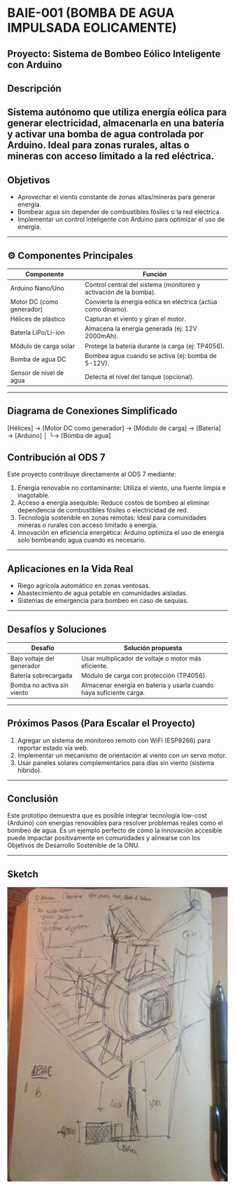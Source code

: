 # BAIE-001 (BOMBA DE AGUA IMPULSADA EOLICAMENTE)
## Proyecto: Sistema de Bombeo Eólico Inteligente con Arduino
##  Descripción
Sistema autónomo que utiliza energía eólica para generar electricidad, almacenarla en una batería y activar una bomba de agua controlada por Arduino. Ideal para zonas rurales, altas o mineras con acceso limitado a la red eléctrica.
---

##  Objetivos
- Aprovechar el viento constante de zonas altas/mineras para generar energía.
- Bombear agua sin depender de combustibles fósiles o la red eléctrica.
- Implementar un control inteligente con Arduino para optimizar el uso de energía.

---

## ⚙️ Componentes Principales
| Componente               | Función                                                                 |
|--------------------------|-------------------------------------------------------------------------|
| Arduino Nano/Uno         | Control central del sistema (monitoreo y activación de la bomba).       |
| Motor DC (como generador)| Convierte la energía eólica en eléctrica (actúa como dinamo).           |
| Hélices de plástico      | Capturan el viento y giran el motor.                                    |
| Batería LiPo/Li-ion      | Almacena la energía generada (ej: 12V 2000mAh).                         |
| Módulo de carga solar    | Protege la batería durante la carga (ej: TP4056).                       |
| Bomba de agua DC         | Bombea agua cuando se activa (ej: bomba de 5-12V).                      |
| Sensor de nivel de agua  | Detecta el nivel del tanque (opcional).                                 |

---

##  Diagrama de Conexiones Simplificado
[Hélices] → [Motor DC como generador] → [Módulo de carga] → [Batería] → [Arduino]
│
└→ [Bomba de agua]

## Contribución al ODS 7
Este proyecto contribuye directamente al ODS 7 mediante:

1. Energía renovable no contaminante: Utiliza el viento, una fuente limpia e inagotable.
2. Acceso a energía asequible: Reduce costos de bombeo al eliminar dependencia de combustibles fósiles o electricidad de red.
3. Tecnología sostenible en zonas remotas: Ideal para comunidades mineras o rurales con acceso limitado a energía.
4. Innovación en eficiencia energética: Arduino optimiza el uso de energía solo bombeando agua cuando es necesario.

---

## Aplicaciones en la Vida Real
- Riego agrícola automático en zonas ventosas.
- Abastecimiento de agua potable en comunidades aisladas.
- Sistemas de emergencia para bombeo en caso de sequías.


---

## Desafíos y Soluciones

| Desafío | Solución propuesta |
|---------|-------------------|
| Bajo voltaje del generador | Usar multiplicador de voltaje o motor más eficiente. |
| Batería sobrecargada | Módulo de carga con protección (TP4056). |
| Bomba no activa sin viento | Almacenar energía en batería y usarla cuando haya suficiente carga. |

---
## Próximos Pasos (Para Escalar el Proyecto)
1. Agregar un sistema de monitoreo remoto con WiFi (ESP8266) para reportar estado vía web.
2. Implementar un mecanismo de orientación al viento con un servo motor.
3. Usar paneles solares complementarios para días sin viento (sistema híbrido).

---
## Conclusión
Este prototipo demuestra que es posible integrar tecnología low-cost (Arduino) con energías renovables para resolver problemas reales como el bombeo de agua. Es un ejemplo perfecto de cómo la innovación accesible puede impactar positivamente en comunidades y alinearse con los Objetivos de Desarrollo Sostenible de la ONU.

---
## Sketch
![Sketch FVH-001](https://github.com/BeyondNate/Grupo_4_Fundamentos_disenao/blob/main/Documentacion/assets/BAIE_001.jpeg?raw=true)


